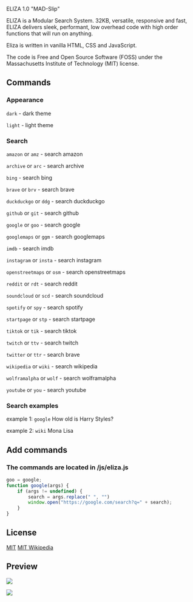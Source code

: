 ELIZA 1.0 "MAD-Slip"

ELIZA is a Modular Search System.
32KB, versatile, responsive and fast, ELIZA delivers sleek, performant, low overhead code with high order functions that will run on anything.

Eliza is written in vanilla HTML, CSS and JavaScript.

The code is Free and Open Source Software (FOSS) under the Massachusetts Institute of Technology (MIT) license.



## Commands

### Appearance

`dark` - dark theme

`light` - light theme

### Search

`amazon` or `amz` - search amazon

`archive` or `arc` - search archive

`bing` - search bing

`brave` or `brv` - search brave

`duckduckgo` or `ddg` - search duckduckgo

`github` or `git` - search github

`google` or `goo` - search google

`googlemaps` or `ggm` - search googlemaps

`imdb` - search imdb

`instagram` or `insta` - search instagram

`openstreetmaps` or `osm` - search openstreetmaps

`reddit` or `rdt` - search reddit

`soundcloud` or `scd` - search soundcloud

`spotify` or `spy` - search spotify

`startpage` or `stp` - search startpage

`tiktok` or `tik` - search tiktok

`twitch` or `ttv` - search twitch

`twitter` or `ttr` - search brave

`wikipedia` or `wiki` - search wikipedia

`wolframalpha` or `wolf` - search wolframalpha

`youtube` or `you` - search youtube

### Search examples

example 1: `google` How old is Harry Styles?

example 2: `wiki` Mona Lisa


## Add commands

### The commands are located in /js/eliza.js

```js
goo = google;
function google(args) {
    if (args != undefined) {
        search = args.replace(" ", "")
        window.open("https://google.com/search?q=" + search);
    }
}
```

## License

[MIT](https://opensource.org/licenses/MIT)
[MIT Wikipedia](https://en.wikipedia.org/wiki/MIT_License)


## Preview

![](https://github.com/SYNHMN/ELIZA/preview/master/image/preview-1.jpg?raw=true)

![](https://github.com/SYNHMN/ELIZA/preview/master/image/preview-2.jpg?raw=true)
